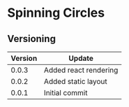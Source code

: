 # Spinning Circles

## Versioning
Version | Update
--- | --- |
0.0.3 | Added react rendering
0.0.2 | Added static layout
0.0.1 | Initial commit
